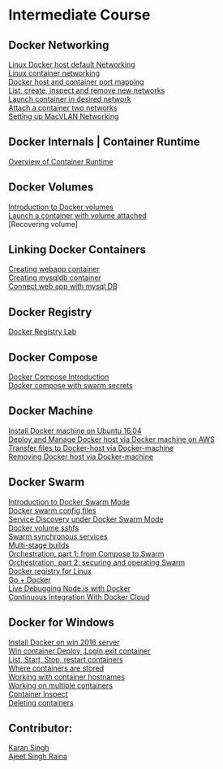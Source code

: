 # Intermediate Course


## Docker Networking

[Linux Docker host default Networking]()<br>
[Linux container networking]()<br>
[Docker host and container port mapping]()<br>
[List, create, inspect and remove new networks]()<br>
[Launch container in desired network]()<br>
[Attach a container two networks]()<br>
[Setting up MacVLAN Networking]()<br>


## Docker Internals | Container Runtime

[Overview of Container Runtime](https://github.com/collabnix/dockerlabs/tree/master/intermediate/contaner-runtimes)<br>


## Docker Volumes

[Introduction to Docker volumes]()<br>
[Launch a container with volume attached]()<br>
[Recovering volume]<br>


## Linking Docker Containers

[Creating webapp container]()<br>
[Creating mysqldb container]()<br>
[Connect web app with mysql DB]()<br>

## Docker Registry

[Docker Registry Lab](https://github.com/collabnix/dockerlabs/tree/master/intermediate/registry)<br>

## Docker Compose

[Docker Compose Introduction]()<br>
[Docker compose with swarm secrets]()<br>

## Docker Machine

[Install Docker machine on Ubuntu 16.04]()<br>
[Deploy and Manage Docker host via Docker machine on AWS]()<br>
[Transfer files to Docker-host via Docker-machine]()<br>
[Removing Docker host via Docker-machine]()<br>

## Docker Swarm

[Introduction to Docker Swarm Mode](https://github.com/collabnix/dockerlabs/tree/master/intermediate/swarm-mode)<br>
[Docker swarm config files]()<br>
[Service Discovery under Docker Swarm Mode]()<br>
[Docker volume sshfs]()<br>
[Swarm synchronous services]()<br>
[Multi-stage builds]()<br>
[Orchestration, part 1: from Compose to Swarm]()<br>
[Orchestration, part 2: securing and operating Swarm]()<br>
[Docker registry for Linux]()<br>
[Go + Docker]()<br>
[Live Debugging Node.js with Docker]()<br>
[Continuous Integration With Docker Cloud]()<br>

## Docker for Windows

[Install Docker on win 2016 server]()<br>
[Win container Deploy ,Login,exit container]()<br>
[List, Start, Stop, restart containers]()<br>
[Where containers are stored]()<br>
[Working with container hostnames]()<br>
[Working on multiple containers]()<br>
[Container inspect]()<br>
[Deleting containers]()<br>


## Contributor:

[Karan Singh](karangandhi0007@gmail.com)<br>
[Ajeet Singh Raina](ajeetraina@gmail.com)
